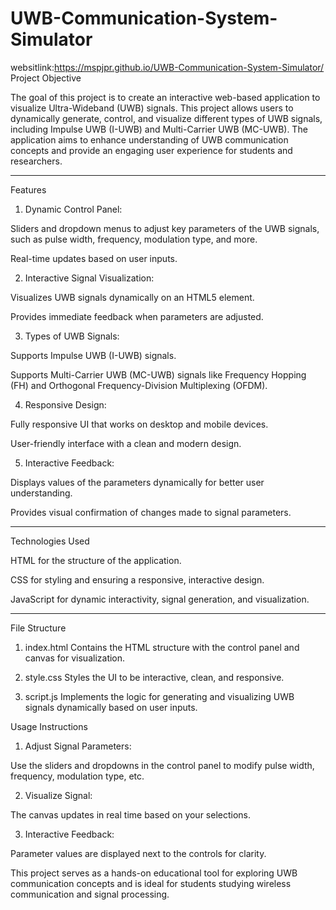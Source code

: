 # UWB-Communication-System-Simulator
websitlink:https://mspjpr.github.io/UWB-Communication-System-Simulator/
Project Objective

The goal of this project is to create an interactive web-based application to visualize Ultra-Wideband (UWB) signals. This project allows users to dynamically generate, control, and visualize different types of UWB signals, including Impulse UWB (I-UWB) and Multi-Carrier UWB (MC-UWB). The application aims to enhance understanding of UWB communication concepts and provide an engaging user experience for students and researchers.


---

Features

1. Dynamic Control Panel:

Sliders and dropdown menus to adjust key parameters of the UWB signals, such as pulse width, frequency, modulation type, and more.

Real-time updates based on user inputs.



2. Interactive Signal Visualization:

Visualizes UWB signals dynamically on an HTML5 <canvas> element.

Provides immediate feedback when parameters are adjusted.



3. Types of UWB Signals:

Supports Impulse UWB (I-UWB) signals.

Supports Multi-Carrier UWB (MC-UWB) signals like Frequency Hopping (FH) and Orthogonal Frequency-Division Multiplexing (OFDM).



4. Responsive Design:

Fully responsive UI that works on desktop and mobile devices.

User-friendly interface with a clean and modern design.



5. Interactive Feedback:

Displays values of the parameters dynamically for better user understanding.

Provides visual confirmation of changes made to signal parameters.





---

Technologies Used

HTML for the structure of the application.

CSS for styling and ensuring a responsive, interactive design.

JavaScript for dynamic interactivity, signal generation, and visualization.



---

File Structure

1. index.html
Contains the HTML structure with the control panel and canvas for visualization.


2. style.css
Styles the UI to be interactive, clean, and responsive.


3. script.js
Implements the logic for generating and visualizing UWB signals dynamically based on user inputs.

Usage Instructions

1. Adjust Signal Parameters:

Use the sliders and dropdowns in the control panel to modify pulse width, frequency, modulation type, etc.



2. Visualize Signal:

The canvas updates in real time based on your selections.



3. Interactive Feedback:

Parameter values are displayed next to the controls for clarity.

This project serves as a hands-on educational tool for exploring UWB communication concepts and is ideal for students studying wireless communication and signal processing.
